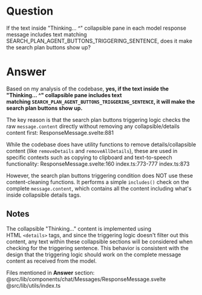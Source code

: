 # Question
If the text inside "Thinking... ^" collapsible pane in each model response message includes text matching SEARCH_PLAN_AGENT_BUTTONS_TRIGGERING_SENTENCE, does it make the search plan buttons show up?

# Answer
Based on my analysis of the codebase, **yes, if the text inside the "Thinking... ^" collapsible pane includes text matching `SEARCH_PLAN_AGENT_BUTTONS_TRIGGERING_SENTENCE`, it will make the search plan buttons show up.**

The key reason is that the search plan buttons triggering logic checks the raw `message.content` directly without removing any collapsible/details content first: ResponseMessage.svelte:881

While the codebase does have utility functions to remove details/collapsible content (like `removeDetails` and `removeAllDetails`), these are used in specific contexts such as copying to clipboard and text-to-speech functionality: ResponseMessage.svelte:160 index.ts:773-777 index.ts:873

However, the search plan buttons triggering condition does NOT use these content-cleaning functions. It performs a simple `includes()` check on the complete `message.content`, which contains all the content including what's inside collapsible details tags.

Notes
-----

The collapsible "Thinking..." content is implemented using HTML `<details>` tags, and since the triggering logic doesn't filter out this content, any text within these collapsible sections will be considered when checking for the triggering sentence. This behavior is consistent with the design that the triggering logic should work on the complete message content as received from the model.

Files mentioned in **Answer** section:
@src/lib/components/chat/Messages/ResponseMessage.svelte
@src/lib/utils/index.ts